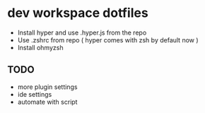 # dev workspace dotfiles

- Install hyper and use .hyper.js from the repo
- Use .zshrc from repo ( hyper comes with zsh by default now )
- Install ohmyzsh

## TODO

- more plugin settings
- ide settings
- automate with script
